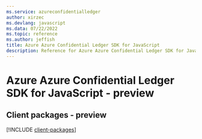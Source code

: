 ```yaml
---
ms.service: azureconfidentialledger
author: xirzec
ms.devlang: javascript
ms.data: 07/22/2022
ms.topic: reference
ms.author: jeffish
title: Azure Azure Confidential Ledger SDK for JavaScript
description: Reference for Azure Azure Confidential Ledger SDK for JavaScript
---
```

# Azure Azure Confidential Ledger SDK for JavaScript - preview

## Client packages - preview
[!INCLUDE [client-packages](azure-confidential-ledger-client-index.md)]
